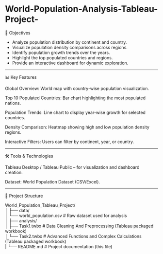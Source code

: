 # World-Population-Analysis-Tableau-Project-

🎯 Objectives

- Analyze population distribution by continent and country.
- Visualize population density comparisons across regions.
- Identify population growth trends over the years.
- Highlight the top populated countries and regions.
- Provide an interactive dashboard for dynamic exploration.

-----------------------------------------------------------------------------------------------------------------------------------------------------------------------

📊 Key Features

Global Overview: World map with country-wise population visualization.

Top 10 Populated Countries: Bar chart highlighting the most populated nations.

Population Trends: Line chart to display year-wise growth for selected countries.

Density Comparison: Heatmap showing high and low population density regions.

Interactive Filters: Users can filter by continent, year, or country.

-----------------------------------------------------------------------------------------------------------------------------------------------------------------------

🛠️ Tools & Technologies

Tableau Desktop / Tableau Public – for visualization and dashboard creation.

Dataset: World Population Dataset (CSV/Excel).

-----------------------------------------------------------------------------------------------------------------------------------------------------------------------
📂 Project Structure

World_Population_Tableau_Project/<br>
│
├── data/<br>
│   └── world_population.csv        # Raw dataset used for analysis <br>
│
├── analysis/<br>
│   ├── Task1.twbx   # Data Cleaning And Preprocessing (Tableau packaged workbook)<br>
│   └── Task2.twbx   # Advanced Functions and Complex Calculations (Tableau packaged workbook) <br>
|
└──  README.md                      # Project documentation (this file)
